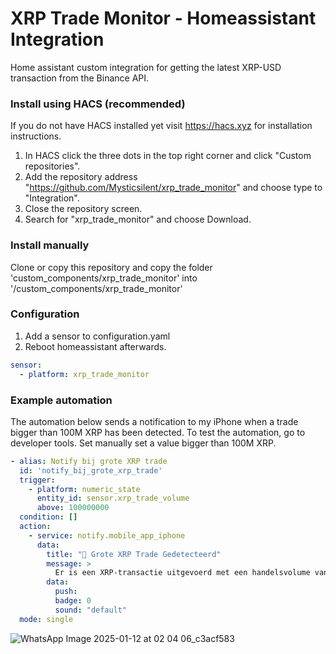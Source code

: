 # XRP Trade Monitor - Homeassistant Integration
Home assistant custom integration for getting the latest XRP-USD transaction from the Binance API.

### Install using HACS (recommended)
If you do not have HACS installed yet visit https://hacs.xyz for installation instructions.
1. In HACS click the three dots in the top right corner and click "Custom repositories".
2. Add the repository address "https://github.com/Mysticsilent/xrp_trade_monitor" and choose type to "Integration".
3. Close the repository screen.
4. Search for "xrp_trade_monitor" and choose Download.

### Install manually
Clone or copy this repository and copy the folder 'custom_components/xrp_trade_monitor' into '<homeassistant config>/custom_components/xrp_trade_monitor'

### Configuration
1. Add a sensor to configuration.yaml
2. Reboot homeassistant afterwards.

``` yaml
sensor:
  - platform: xrp_trade_monitor
```

### Example automation
The automation below sends a notification to my iPhone when a trade bigger than 100M XRP has been detected.
To test the automation, go to developer tools. Set manually set a value bigger than 100M XRP.

``` yaml
- alias: Notify bij grote XRP trade
  id: 'notify_bij_grote_xrp_trade'
  trigger:
    - platform: numeric_state
      entity_id: sensor.xrp_trade_volume
      above: 100000000
  condition: []
  action:
    - service: notify.mobile_app_iphone
      data:
        title: "🚨 Grote XRP Trade Gedetecteerd"
        message: >
          Er is een XRP-transactie uitgevoerd met een handelsvolume van meer dan 100M XRP!
        data:
          push:
          badge: 0
          sound: "default"
  mode: single
```

![WhatsApp Image 2025-01-12 at 02 04 06_c3acf583](https://github.com/user-attachments/assets/9555ba7c-2974-42cd-83f7-d47b07feadca)
